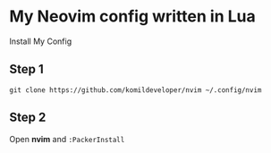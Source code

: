 # My Neovim config written in Lua

Install My Config

## Step 1

```
git clone https://github.com/komildeveloper/nvim ~/.config/nvim
```

## Step 2

Open **nvim** and `:PackerInstall`
